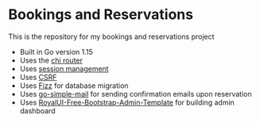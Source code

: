 # Bookings and Reservations

This is the repository for my bookings and reservations project

- Built in Go version 1.15
- Uses the [chi router](github.com/go-chi/chi/v5)
- Uses [session management](github.com/justinas/nosurf)
- Uses [CSRF](github.com/justinas/nosurf)
- Uses [Fizz](https://gobuffalo.io/en/docs/db/fizz/) for database migration
- Uses [go-simple-mail](github.com/xhit/go-simple-mail/v2) for sending confirmation emails upon reservation
- Uses [RoyalUI-Free-Bootstrap-Admin-Template](https://github.com/BootstrapDash/RoyalUI-Free-Bootstrap-Admin-Template) for building admin dashboard
